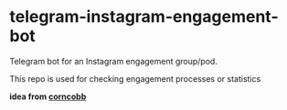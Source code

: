 # telegram-instagram-engagement-bot
Telegram bot for an Instagram engagement group/pod. 

This repo is used for checking engagement processes or statistics

**idea from [corncobb](https://github.com/corncobb/telegram-instagram-engagement-bot)**
